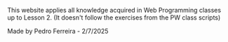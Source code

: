 This website applies all knowledge acquired in Web Programming classes up to Lesson 2. (It doesn't follow the exercises from the PW class scripts)

Made by Pedro Ferreira - 2/7/2025
